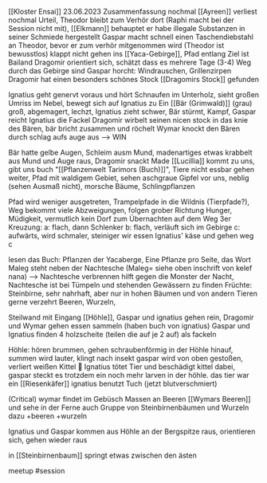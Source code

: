 [[Kloster Ensai]]
23.06.2023
Zusammenfassung nochmal
[[Ayreen]] verliest nochmal Urteil, Theodor bleibt zum Verhör dort (Raphi macht bei der Session nicht mit), [[Elkmann]] behauptet er habe illegale Substanzen in seiner Schmiede hergestellt
Gaspar macht schnell einen Taschendiebstahl an Theodor, bevor er zum verhör mitgenommen wird (Theodor ist bewusstlos)
klappt nicht
gehen ins [[Yaca-Gebirge]], Pfad entlang Ziel ist Bailand
Dragomir orientiert sich, schätzt dass es mehrere Tage (3-4) Weg durch das Gebirge sind
Gaspar horcht: Windrauschen, Grillenzirpen
Dragomir hat einen besonders schönes Stock [[Dragomirs Stock]] gefunden 

Ignatius geht genervt voraus und hört Schnaufen im Unterholz, sieht großen Umriss im Nebel, bewegt sich auf Ignatius zu
Ein [[Bär (Grimwald)]] (grau) groß, abgemagert, lechzt, 
Ignatius zieht schwer, Bär stürmt, Kampf,
Gaspar reicht Ignatius die Fackel
Dragomir wirbelt seinen nicen stock in das knie des Bären, bär bricht zusammen und röchelt
Wymar knockt den Bären durch schlag aufs auge aus --> WIN

Bär hatte gelbe Augen, Schleim ausm Mund, madenartiges etwas krabbelt aus Mund und Auge raus, Dragomir snackt Made
[[Lucillia]] kommt zu uns, gibt uns buch "[[Pflanzenwelt Tarimors (Buch)]]", Tiere nicht essbar
gehen weiter, Pfad mit waldigem Gebiet, sehen aschgraue Gipfel vor uns, neblig (sehen Ausmaß nicht), morsche Bäume, Schlingpflanzen

Pfad wird weniger ausgetreten, Trampelpfade in die Wildnis (Tierpfade?), Weg bekommt viele Abzweigungen, folgen grober Richtung
Hunger, Müdigkeit, vermutlich kein Dorf zum Übernachten auf dem Weg
3er Kreuzung:
    a: flach, dann Schlenker
    b: flach, verläuft sich im Gebirge
    c: aufwärts, wird schmaler, steiniger
wir essen Ignatius' käse und gehen weg c 

lesen das Buch: Pflanzen der Yacaberge, Eine Pflanze pro Seite, das Wort Maleg steht neben der Nachtesche (Maleg= siehe oben inschrift von kelef nana)
--> Nachtesche verbrennen hilft gegen die Monster der Nacht, Nachtesche ist bei Tümpeln und stehenden Gewässern zu finden
Früchte:    Steinbirne, sehr nahrhaft, aber nur in hohen Bäumen und von andern Tieren gerne verzehrt
Beeren, Wurzeln, 

Steilwand mit Eingang [[Höhle]], Gaspar und ignatius gehen rein, Dragomir und Wymar gehen essen sammeln (haben buch von ignatius)
Gaspar und Ignatius finden 4 holzscheite (teilen die auf je 2 auf) als fackeln

Höhle: hören brummen, gehen schraubenförmig in der Höhle hinauf, summen wird lauter, klingt nach insekt
gaspar wird von oben gestoßen, verliert weißen Kittel 👻
Ignatius tötet Tier und beschädigt kittel dabei, gaspar steckt es trotzdem ein
noch mehr larven in der höhle. das tier war ein [[Riesenkäfer]]
ignatius benutzt Tuch (jetzt blutverschmiert)

(Critical) wymar findet im Gebüsch Massen an Beeren [[Wymars Beeren]] und sehe in der Ferne auch Gruppe von Steinbirnenbäumen und  Wurzeln dazu
+beeren +wurzeln

Ignatius und Gaspar kommen aus Höhle an der Bergspitze raus, orientieren sich, gehen wieder raus

in [[Steinbirnenbaum]] springt etwas zwischen den ästen

meetup
#session 